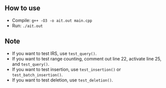 ## How to use
* Compile: `g++ -O3 -o ait.out main.cpp`
* Run: `./ait.out`

## Note
* If you want to test IRS, use `test_query()`.
* If you want to test range counting, comment out line 22, activate line 25, and `test_query()`.
* If you want to test insertion, use `test_insertion()` or `test_batch_insertion()`.
* If you want to test deletion, use `test_deletion()`.
